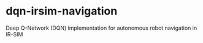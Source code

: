 # dqn-irsim-navigation
Deep Q-Network (DQN) implementation for autonomous robot navigation in IR-SIM
